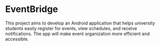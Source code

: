 # EventBridge
This project aims to develop an Android application that helps university students easily register for events, view schedules, and receive notifications. The app will make event organization more efficient and accessible.
